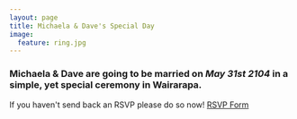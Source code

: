 ```yaml
---
layout: page
title: Michaela & Dave's Special Day
image:
  feature: ring.jpg
---
```


### Michaela & Dave are going to be married on *May 31st 2104* in a simple, yet special ceremony in Wairarapa.

If you haven't send back an RSVP please do so now! <a href="https://docs.google.com/a/harris.org.nz/forms/d/1j5iuLIHSixqdER17NgEvqR1MKODKS1E-cBv2mRfX1x8/viewform" class="btn">RSVP Form</a>